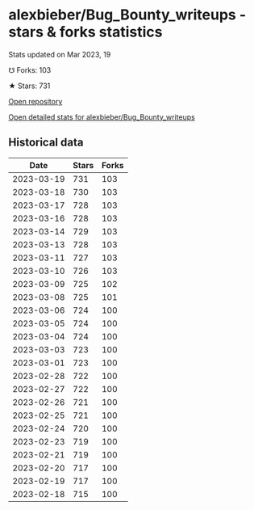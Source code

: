 # alexbieber/Bug_Bounty_writeups - stars & forks statistics

Stats updated on Mar 2023, 19

☋ Forks: 103

★ Stars: 731

[Open repository](https://github.com/alexbieber/Bug_Bounty_writeups)

[Open detailed stats for alexbieber/Bug_Bounty_writeups](https://reviewgithub.com/rep/alexbieber/Bug_Bounty_writeups)

## Historical data
| Date | Stars | Forks |
|------|-------|-------|
| 2023-03-19 | 731 | 103 | 
| 2023-03-18 | 730 | 103 | 
| 2023-03-17 | 728 | 103 | 
| 2023-03-16 | 728 | 103 | 
| 2023-03-14 | 729 | 103 | 
| 2023-03-13 | 728 | 103 | 
| 2023-03-11 | 727 | 103 | 
| 2023-03-10 | 726 | 103 | 
| 2023-03-09 | 725 | 102 | 
| 2023-03-08 | 725 | 101 | 
| 2023-03-06 | 724 | 100 | 
| 2023-03-05 | 724 | 100 | 
| 2023-03-04 | 724 | 100 | 
| 2023-03-03 | 723 | 100 | 
| 2023-03-01 | 723 | 100 | 
| 2023-02-28 | 722 | 100 | 
| 2023-02-27 | 722 | 100 | 
| 2023-02-26 | 721 | 100 | 
| 2023-02-25 | 721 | 100 | 
| 2023-02-24 | 720 | 100 | 
| 2023-02-23 | 719 | 100 | 
| 2023-02-21 | 719 | 100 | 
| 2023-02-20 | 717 | 100 | 
| 2023-02-19 | 717 | 100 | 
| 2023-02-18 | 715 | 100 | 

